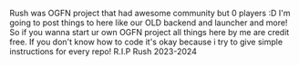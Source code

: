 Rush was OGFN project that had awesome community but 0 players :D 
I'm going to post things to here like our OLD backend and launcher and more!
So if you wanna start ur own OGFN project all things here by me are credit free.
If you don't know how to code it's okay because i try to give simple instructions for every repo!
R.I.P Rush 2023-2024

